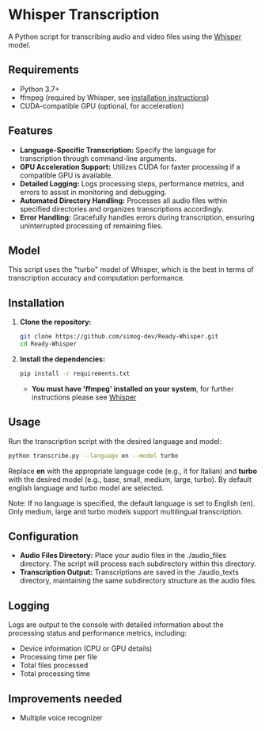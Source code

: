 # Whisper Transcription

A Python script for transcribing audio and video files using the [Whisper](https://github.com/openai/whisper) model.

## Requirements
- Python 3.7+
- ffmpeg (required by Whisper, see [installation instructions](https://github.com/openai/whisper))
- CUDA-compatible GPU (optional, for acceleration)

## Features

- **Language-Specific Transcription:** Specify the language for transcription through command-line arguments.
- **GPU Acceleration Support:** Utilizes CUDA for faster processing if a compatible GPU is available.
- **Detailed Logging:** Logs processing steps, performance metrics, and errors to assist in monitoring and debugging.
- **Automated Directory Handling:** Processes all audio files within specified directories and organizes transcriptions accordingly.
- **Error Handling:** Gracefully handles errors during transcription, ensuring uninterrupted processing of remaining files.

## Model

This script uses the "turbo" model of Whisper, which is the best in terms of transcription accuracy and computation performance.

## Installation

1. **Clone the repository:**

    ```bash
    git clone https://github.com/simog-dev/Ready-Whisper.git
    cd Ready-Whisper
    ```

2. **Install the dependencies:**
    ```bash
    pip install -r requirements.txt
    ```
    - **You must have 'ffmpeg' installed on your system**, for further instructions please see [Whisper](https://github.com/openai/whisper)

## Usage

Run the transcription script with the desired language and model:

```bash
python transcribe.py --language en --model turbo
```

Replace **en** with the appropriate language code (e.g., it for Italian) and **turbo** with the desired model (e.g., base, small, medium, large, turbo). By default english language and turbo model are selected.

Note: If no language is specified, the default language is set to English (en). Only medium, large and turbo models support multilingual transcription.

## Configuration

- **Audio Files Directory:** Place your audio files in the ./audio_files directory. The script will process each subdirectory within this directory.
- **Transcription Output:** Transcriptions are saved in the ./audio_texts directory, maintaining the same subdirectory structure as the audio files.

## Logging
Logs are output to the console with detailed information about the processing status and performance metrics, including:

- Device information (CPU or GPU details)
- Processing time per file
- Total files processed
- Total processing time

## Improvements needed
- Multiple voice recognizer

